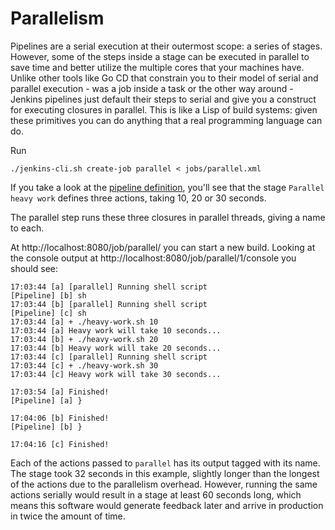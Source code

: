 # Parallelism

Pipelines are a serial execution at their outermost scope: a series of stages. However, some of the steps inside a stage can be executed in parallel to save time and better utilize the multiple cores that your machines have. Unlike other tools like Go CD that constrain you to their model of serial and parallel execution - was a job inside a task or the other way around - Jenkins pipelines just default their steps to serial and give you a construct for executing closures in parallel. This is like a Lisp of build systems: given these primitives you can do anything that a real programming language can do.

Run
```
./jenkins-cli.sh create-job parallel < jobs/parallel.xml
```

If you take a look at the [pipeline definition](https://github.com/jenkins-cd-workshop/advanced-pipelines/blob/master/Jenkinsfile.parallel), you'll see that the stage `Parallel heavy work` defines three actions, taking 10, 20 or 30 seconds.

The parallel step runs these three closures in parallel threads, giving a name to each. 

At http://localhost:8080/job/parallel/ you can start a new build. Looking at the console output at http://localhost:8080/job/parallel/1/console you should see:

```
17:03:44 [a] [parallel] Running shell script
[Pipeline] [b] sh
17:03:44 [b] [parallel] Running shell script
[Pipeline] [c] sh
17:03:44 [a] + ./heavy-work.sh 10
17:03:44 [a] Heavy work will take 10 seconds...
17:03:44 [b] + ./heavy-work.sh 20
17:03:44 [b] Heavy work will take 20 seconds...
17:03:44 [c] [parallel] Running shell script
17:03:44 [c] + ./heavy-work.sh 30
17:03:44 [c] Heavy work will take 30 seconds...

17:03:54 [a] Finished!
[Pipeline] [a] }

17:04:06 [b] Finished!
[Pipeline] [b] }

17:04:16 [c] Finished!
```

Each of the actions passed to `parallel` has its output tagged with its name. The stage took 32 seconds in this example, slightly longer than the longest of the actions due to the parallelism overhead. However, running the same actions serially would result in a stage at least 60 seconds long, which means this software would generate feedback later and arrive in production in twice the amount of time.
